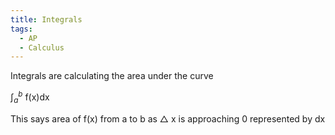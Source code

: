 ```yaml
---
title: Integrals
tags:
  - AP
  - Calculus
---
```

Integrals are calculating the area under the curve

$\int_a^b$ f(x)dx

This says area of f(x) from a to b as $\triangle$ x is approaching 0 represented by dx

